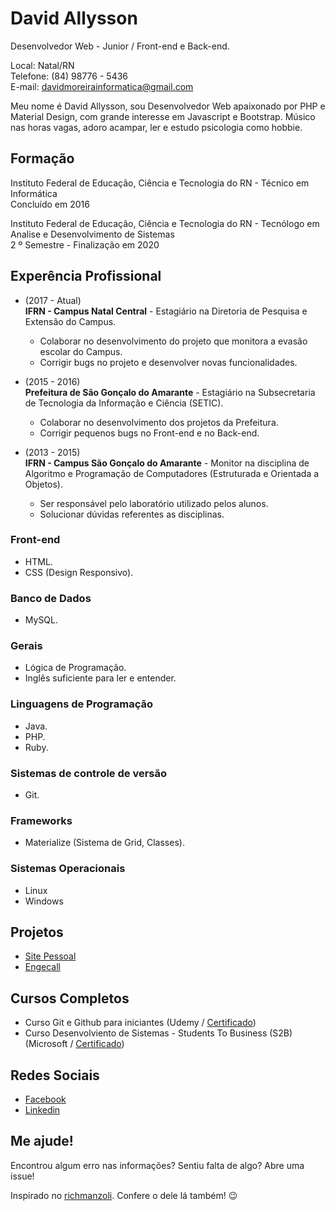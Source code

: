 # David Allysson
Desenvolvedor Web - Junior / Front-end e Back-end.

Local: Natal/RN <br>
Telefone: (84) 98776 - 5436 <br>
E-mail: davidmoreirainformatica@gmail.com

Meu nome é David Allysson, sou Desenvolvedor Web apaixonado por PHP e Material Design, com grande interesse em Javascript e Bootstrap. Músico nas horas vagas, adoro acampar, ler e estudo psicologia como hobbie.

## Formação
Instituto Federal de Educação, Ciência e Tecnologia do RN - Técnico em Informática <br>
Concluído em 2016

Instituto Federal de Educação, Ciência e Tecnologia do RN - Tecnólogo em Analise e Desenvolvimento de Sistemas <br>
2 º Semestre - Finalização em 2020

## Experência Profissional
* (2017 -  Atual) <br>
**IFRN - Campus Natal Central** -
Estagiário na Diretoria de Pesquisa e Extensão do Campus. <br>
  * Colaborar no desenvolvimento do projeto que monitora a evasão escolar do Campus. <br>
  * Corrigir bugs no projeto e desenvolver novas funcionalidades. <br>


* (2015 -  2016) <br>
**Prefeitura de São Gonçalo do Amarante** -
Estagiário na Subsecretaria de Tecnologia da Informação e Ciência (SETIC). <br>
  * Colaborar no desenvolvimento dos projetos da Prefeitura. <br>
  * Corrigir pequenos bugs no Front-end e no Back-end. <br>


* (2013 -  2015) <br>
**IFRN - Campus São Gonçalo do Amarante** -
Monitor na disciplina de Algoritmo e Programação de Computadores (Estruturada e Orientada a Objetos). <br>
  * Ser responsável pelo laboratório utilizado pelos alunos. <br>
  * Solucionar dúvidas referentes as disciplinas. <br>

### Front-end
* HTML.
* CSS (Design Responsivo).

### Banco de Dados
* MySQL.

### Gerais
* Lógica de Programação.
* Inglês suficiente para ler e entender.

### Linguagens de Programação
* Java.
* PHP.
* Ruby.

### Sistemas de controle de versão
* Git.

### Frameworks
* Materialize (Sistema de Grid, Classes).

### Sistemas Operacionais
* Linux
* Windows

## Projetos
* [Site Pessoal](https://davidallysson.github.io/)
* [Engecall](https://github.com/davidallysson/Engecall)

## Cursos Completos
* Curso Git e Github para iniciantes (Udemy / [Certificado](#))
* Curso Desenvolviento de Sistemas - Students To Business (S2B) (Microsoft / [Certificado](#))

## Redes Sociais
*  [Facebook](https://www.facebook.com/david.allysson.9)
*  [Linkedin](https://www.linkedin.com/in/david-allysson-527791118/)

## Me ajude!
Encontrou algum erro nas informações? Sentiu falta de algo? Abre uma issue! <br>

Inspirado no [richmanzoli](https://github.com/richmanzoli/curriculo). Confere o dele lá também! :wink:
